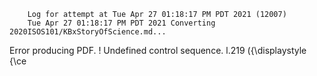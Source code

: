         Log for attempt at Tue Apr 27 01:18:17 PM PDT 2021 (12007)
        Tue Apr 27 01:18:17 PM PDT 2021 Converting 2020ISOS101/KBxStoryOfScience.md...
Error producing PDF.
! Undefined control sequence.
l.219   \({\displaystyle {\ce

